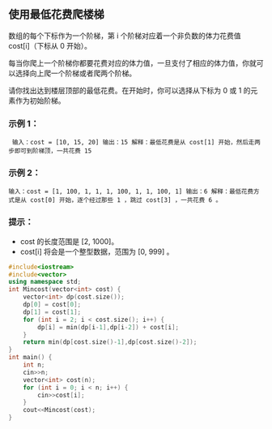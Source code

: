## 使用最低花费爬楼梯

数组的每个下标作为一个阶梯，第 i 个阶梯对应着一个非负数的体力花费值 cost[i]（下标从 0 开始）。

每当你爬上一个阶梯你都要花费对应的体力值，一旦支付了相应的体力值，你就可以选择向上爬一个阶梯或者爬两个阶梯。

请你找出达到楼层顶部的最低花费。在开始时，你可以选择从下标为 0 或 1 的元素作为初始阶梯。

### 示例 1：

```
 输入：cost = [10, 15, 20] 输出：15 解释：最低花费是从 cost[1] 开始，然后走两步即可到阶梯顶，一共花费 15 
```

###   示例 2：

```
输入：cost = [1, 100, 1, 1, 1, 100, 1, 1, 100, 1] 输出：6 解释：最低花费方式是从 cost[0] 开始，逐个经过那些 1 ，跳过 cost[3] ，一共花费 6 。
```



### 提示：

- cost 的长度范围是 [2, 1000]。
- cost[i] 将会是一个整型数据，范围为 [0, 999] 。

```c++
#include<iostream>
#include<vector>
using namespace std;
int Mincost(vector<int> cost) {
	vector<int> dp(cost.size());
	dp[0] = cost[0];
	dp[1] = cost[1];
	for (int i = 2; i < cost.size(); i++) {
		dp[i] = min(dp[i-1],dp[i-2]) + cost[i];
	}
	return min(dp[cost.size()-1],dp[cost.size()-2]);
}
int main() {
	int n;
	cin>>n;
	vector<int> cost(n);
	for (int i = 0; i < n; i++) {
		cin>>cost[i];
	}
	cout<<Mincost(cost);	
}
```

